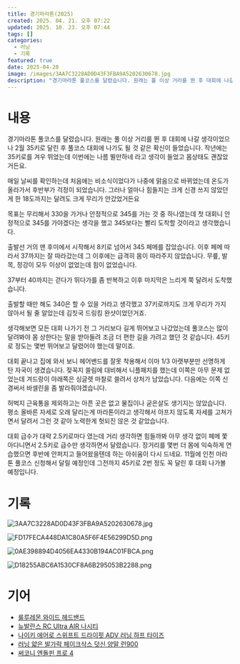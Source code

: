 ```yaml
---
title: 경기마라톤(2025)
created: 2025. 04. 21. 오후 07:22
updated: 2025. 10. 23. 오후 07:44
tags: []
categories:
  - 러닝
  - 기록
featured: true
date: 2025-04-20
image: /images/3AA7C3228AD0D43F3FBA9A5202630678.jpg
description: "경기마라톤 풀코스를 달렸습니다. 원래는 풀 이상 거리를 뛴 후 대회에 나갈 생각이었으나 2월 35키로 달린 후 풀코스 대회에 나가도 될 것 같은 확신이 들었습니다. 작년에는 35키로를 겨우 뛰었는데 이번에는 나름 뛸만하네 라고 생각이 들었고 몸상태도 괜찮았거든요. 매일 날씨를 확인하는데"
---
```


# 내용

경기마라톤 풀코스를 달렸습니다. 원래는 풀 이상 거리를 뛴 후 대회에 나갈 생각이었으나 2월 35키로 달린 후 풀코스 대회에 나가도 될 것 같은 확신이 들었습니다. 작년에는 35키로를 겨우 뛰었는데 이번에는 나름 뛸만하네 라고 생각이 들었고 몸상태도 괜찮았거든요.

매일 날씨를 확인하는데 처음에는 비소식이었다가 나중에 맑음으로 바뀌었는데 온도가 올라가서 후반부가 걱정이 되었습니다. 그러나 얼마나 힘들지는 크게 신경 쓰지 않았던게 한 18도까지는 달려도 크게 무리가 안갔었거든요

목표는 무리해서 330을 가거나 안정적으로 345를 가는 것 중 하나였는데 첫 대회니 안정적으로 345를 가야겠다는 생각을 했고 345보다는 빨리 도착할 것이라고 생각했습니다.

출발선 거의 맨 후미에서 시작해서 8키로 넘어서 345 페메를 잡았습니다. 이후 페메 따라서 37까지는 잘 따라갔는데 그 이후에는 급격히 몸이 따라주지 않았습니다. 무릎, 발목, 정강이 모두 이상이 없었는데 힘이 없었습니다.

37부터 40까지는 걷다가 뛰다가를 좀 반복하고 이후 마지막은 느리게 쭉 달려서 도착했습니다.

출발할 때만 해도 340은 할 수 있을 거라고 생각했고 37키로까지도 크게 무리가 가지 않아서 될 줄 알았는데 김칫국 드링킹 완샷이었던거죠.

생각해보면 모든 대회 나가기 전 그 거리보다 길게 뛰어보고 나갔었는데 풀코스는 많이 달려봐야 몸 상한다는 말을 받아들려 조금 더 편한 길을 가려고 했던 것 같습니다. 45키로 정도는 몇번 뛰어보고 달렸어야 했는데 말이죠.

대회 끝나고 집에 와서 보니 헤어밴드를 잘못 착용해서 이마 1/3 아랫부분만 선명하게 탄 자국이 생겼습니다. 젖꼭지 쓸림에 대비해서 니플패치를 했는데 이쪽은 아무 문제 없었는데 겨드랑이 아래쪽은 싱글렛 마찰로 쓸려서 상처가 남았습니다. 다음에는 이쪽 신경써서 바셀린을 좀 발라줘야겠습니다.

허벅지 근육통을 제외하고는 아픈 곳은 없고 물집이나 굳은살도 생기지는 않았습니다. 평소 올바른 자세로 오래 달리는게 마라톤이라고 생각해서 아프지 않도록 자세를 고쳐가면서 달려서 그런 것 같아 노력한게 헛되진 않은 것 같았습니다.

대회 급수가 대략 2.5키로마다 였는데 거리 생각하면 힘들까봐 아무 생각 없이 페메 쫓아다니면서 2.5키로 급수만 생각하면서 달렸습니다. 장거리를 몇번 더 몸에 익숙하게 연습했으면 후반에 안퍼지고 들어왔을텐데 하는 아쉬움이 다시 드네요. 11월에 인천 마라톤 풀코스 신청해서 달릴 예정인데 그전까지 45키로 2번 정도 꼭 달린 후 대회 나가볼 예정입니다.

# 기록

![3AA7C3228AD0D43F3FBA9A5202630678.jpg](/images/3AA7C3228AD0D43F3FBA9A5202630678.jpg)

![FD17FECA448DA1C80A5F6F4E56299D5D.png](/images/FD17FECA448DA1C80A5F6F4E56299D5D.png)

![0AE398894D4056EA4330B194AC01FBCA.png](/images/0AE398894D4056EA4330B194AC01FBCA.png)

![D18255ABC6A1530CF8A6B295053B2288.png](/images/D18255ABC6A1530CF8A6B295053B2288.png)

# 기어

- [룰루레몬 와이드 헤드밴드](/posts/룰루레몬-와이드-헤드밴드)
- [뉴발란스 RC Ultra AIR 나시티](/posts/뉴발란스-rc-ultra-air-나시티)
- [나이키 에어로 스위프트 드라이핏 ADV 러닝 하프 타이즈](/posts/나이키-에어로-스위프트-드라이핏-adv-러닝-하프-타이즈)
- [러닝 얇은 발가락 페이크삭스 덧신 양말 런900](/posts/러닝-얇은-발가락-페이크삭스-덧신-양말-런900)
- [써코니 엔돌핀 프로 4](/posts/써코니-엔돌핀-프로-4)
